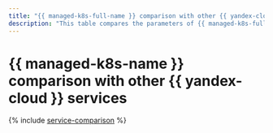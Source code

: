 ```yaml
---
title: "{{ managed-k8s-full-name }} comparison with other {{ yandex-cloud }} services"
description: "This table compares the parameters of {{ managed-k8s-full-name }} to other {{ yandex-cloud }} services."
---
```


# {{ managed-k8s-name }} comparison with other {{ yandex-cloud }} services

{% include [service-comparison](../_includes/service-comparison.md) %}